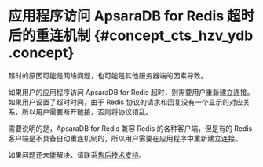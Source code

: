 # 应用程序访问 ApsaraDB for Redis 超时后的重连机制 {#concept_cts_hzv_ydb .concept}

超时的原因可能是网络问题，也可能是其他服务器端的因素导致。

如果用户的应用程序访问 ApsaraDB for Redis 超时，则需要用户重新建立连接。如果用户设置了超时时间，由于 Redis 协议的请求和回复没有一个显示的对应关系，所以用户需要断开链接，否则将协议错乱。

需要说明的是，ApsaraDB for Redis 兼容 Redis 的各种客户端，但是有的 Redis 客户端是不具备自动重连机制的，所以用户需要在应用程序中重新建立连接。

如果问题还未能解决，请联系[售后技术支持](https://selfservice.console.aliyun.com/ticket/createIndex.htm?spm=5176.7738677.0.0.6NIvMr)。

